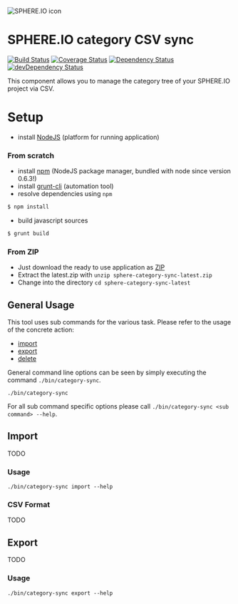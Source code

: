 ![SPHERE.IO icon](https://admin.sphere.io/assets/images/sphere_logo_rgb_long.png)

# SPHERE.IO category CSV sync

[![Build Status](https://travis-ci.org/sphereio/sphere-category-sync.png?branch=master)](https://travis-ci.org/sphereio/sphere-category-sync) [![Coverage Status](https://coveralls.io/repos/sphereio/sphere-category-sync/badge.png)](https://coveralls.io/r/sphereio/sphere-category-sync) [![Dependency Status](https://david-dm.org/sphereio/sphere-category-sync.png?theme=shields.io)](https://david-dm.org/sphereio/sphere-category-sync) [![devDependency Status](https://david-dm.org/sphereio/sphere-category-sync/dev-status.png?theme=shields.io)](https://david-dm.org/sphereio/sphere-category-sync#info=devDependencies)

This component allows you to manage the category tree of your SPHERE.IO project via CSV.

# Setup

* install [NodeJS](http://support.sphere.io/knowledgebase/articles/307722-install-nodejs-and-get-a-component-running) (platform for running application)

### From scratch

* install [npm](http://gruntjs.com/getting-started) (NodeJS package manager, bundled with node since version 0.6.3!)
* install [grunt-cli](http://gruntjs.com/getting-started) (automation tool)
*  resolve dependencies using `npm`
```bash
$ npm install
```
* build javascript sources
```bash
$ grunt build
```

### From ZIP

* Just download the ready to use application as [ZIP](https://github.com/sphereio/sphere-category-sync/archive/latest.zip)
* Extract the latest.zip with `unzip sphere-category-sync-latest.zip`
* Change into the directory `cd sphere-category-sync-latest`

## General Usage

This tool uses sub commands for the various task. Please refer to the usage of the concrete action:
- [import](#import)
- [export](#export)
- [delete](#delete)

General command line options can be seen by simply executing the command `./bin/category-sync`.
```
./bin/category-sync
```

For all sub command specific options please call `./bin/category-sync <sub command> --help`.


## Import

TODO

### Usage

```
./bin/category-sync import --help
```

### CSV Format

TODO

## Export

TODO

### Usage

```
./bin/category-sync export --help
```

